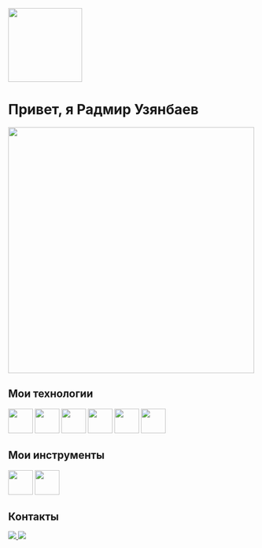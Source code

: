 <div align="left" style="color: #539bf5;">
    <img width="150" src="https://komarev.com/ghpvc/?username=uzyanbaev&color=4078c0">
</div>


<h1 align="left"><b>Привет, я Радмир Узянбаев</b></h1>

<p align="left">
  <a href="https://github.com/DenverCoder1/readme-typing-svg">
    <img width="500" src="https://readme-typing-svg.herokuapp.com?lines=Frontend+Web+Developer&center=true&width=380&height=45&color=539bf5">
  </a>
</p>

<h2 align="left"><b>Мои технологии</b></h2>
<p align="left">
    <img width="50" src="https://cdn.jsdelivr.net/gh/devicons/devicon/icons/html5/html5-original.svg" />
    <img width="50" src="https://cdn.jsdelivr.net/gh/devicons/devicon/icons/css3/css3-original.svg" />
    <img width="50" src="https://cdn.jsdelivr.net/gh/devicons/devicon/icons/sass/sass-original.svg" />
    <img width="50" src="https://cdn.jsdelivr.net/gh/devicons/devicon/icons/javascript/javascript-original.svg" />
    <img width="50" src="https://cdn.jsdelivr.net/gh/devicons/devicon/icons/gulp/gulp-plain.svg" />
    <img width="50" src="https://cdn.jsdelivr.net/gh/devicons/devicon/icons/git/git-original.svg" />
</p>



<h2 align="left"><b>Мои инструменты</b></h2>
<p align="left">
  <img width="50" src="https://cdn.jsdelivr.net/gh/devicons/devicon/icons/vscode/vscode-original.svg" />
  <img width="50" src="https://cdn.jsdelivr.net/gh/devicons/devicon/icons/figma/figma-original.svg" />
</p>

<h2 align="left"><b>Контакты</b></h2>
<p align="left">
  <a href="https://vk.com/uzyanbaev">
    <img src="https://img.shields.io/badge/вконтакте-%232E87FB.svg?&style=for-the-badge&logo=vk&logoColor=white">
  </a>
  <a href="https://www.linkedin.com/in/uzyanbaev">
    <img src="https://img.shields.io/badge/LinkedIn-0A66C2?style=for-the-badge&logo=linkedin&logoColor=white">
  </a>
</p>
